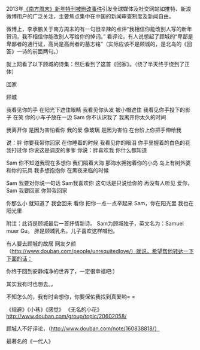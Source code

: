 
2013年[《南方周末》新年特刊被删改事件](http://zh.wikipedia.org/wiki/2013%E5%B9%B4%E3%80%8A%E5%8D%97%E6%96%B9%E5%91%A8%E6%9C%AB%E3%80%8B%E6%96%B0%E5%B9%B4%E7%89%B9%E5%88%8A%E8%A2%AB%E5%88%A0%E6%94%B9%E4%BA%8B%E4%BB%B6)引发全球媒体及社交网站如推特、新浪微博用户的广泛关注，主要焦点集中在中国的新闻审查制度及新闻自由。

微博上，李承鹏关于南方周末的有一句很辛辣的点评“我相信你能改别人写的新年贺词，我不相信你能改别人写给你的悼词。”
看评论，有人说想起了顾城的“卑鄙是卑鄙者的通行证，高尚是高尚者的墓志铭”（实际应该不是顾城的，是北岛的《回答》一诗的前面两句。）

就上网看了以下顾城的诗集：然后看到了这首《回家》。（绕了半天终于绕到了正体）

回家

顾城



我看见你的手
在阳光下遮住眼睛
我看见你头发
被小帽遮住
我看见你手投下的影子
在笑
你的小车子放在一边
Sam
你不认识我了
我离开你太久的时间

我离开你
是因为害怕看你
我的爱
像玻璃
是因为害怕
在台阶上你把手伸给我

说：胖
你要我带你回家
在你睡着的时候
我看见你的眼泪
你手里握着的白色的花
我打过你
你说这是调皮的爹爹
你说：胖喜欢我
你什么都知道

Sam
你不知道我现在多想你
我们隔着大海
那海水拥抱着你的小岛
岛上有树外婆
和你的玩具
我多想抱抱你
在黑夜来临的时候

Sam
我要对你说一句话
Sam我喜欢你
这句话是只说给你的
再没有人听见
爱你，Sam
我要回家
你带我回家

你那么小
就知道了
我会回来
看你
把你一点一点举起来
Sam，你在阳光里
我也在阳光里

附注：此诗是顾城最后一首抒情新诗。
Sam为顾城独子，英文名为：Samuel muer Gu。
胖是顾城乳名。儿子喜欢这样喊他。

有人要去顾城的故居
网友夕颜（http://www.douban.com/people/unrequitedlove/）就说，希望帮他转达一下下面的话：

你终于回到安静纯净的世界了，一定很幸福吧:）

其实我有时也想去。。

不知怎么的，我有时会想你，你要保佑我找到真爱哟= =

《规避》《小巷》《感觉》
《无名的小花》http://www.douban.com/group/topic/20602058/

顾城人不好评论，（http://www.douban.com/note/160838818/）

最著名的《一代人》
